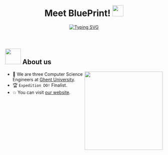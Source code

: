 <h1 align="center">Meet BluePrint! <img src="https://media.giphy.com/media/hvRJCLFzcasrR4ia7z/giphy.gif" width="35"></h1>
<p align="center">
  <a href="https://git.io/typing-svg"><img src="https://readme-typing-svg.herokuapp.com?font=Fira+Code&duration=4000&pause=1000&random=false&width=650&lines=Where+Education+meets+AI;Your+personal+AI+Tutor!;Computer+Science+Engineers+with+a+heart+for+Education" alt="Typing SVG" /></a>
</p>

<br>

## <picture><img src = "https://github.com/7oSkaaa/7oSkaaa/blob/main/Images/about_me.gif?raw=true" width = 50px></picture> About us

<picture> <img align="right" src="https://github.com/7oSkaaa/7oSkaaa/blob/main/Images/Right_Side.gif?raw=true" width = 250px></picture>

- :school: We are three Computer Science Engineers at [Ghent University](https://www.ugent.be/ea/en).
- :trophy: `Expedition DO!` Finalist.
- :boom: You can visit [our website](https://www.blueprint-edu.be/).

<br>
